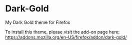 # Dark-Gold
My Dark Gold theme for Firefox

To install this theme, please visit the add-on page here: https://addons.mozilla.org/en-US/firefox/addon/dark-gold/
